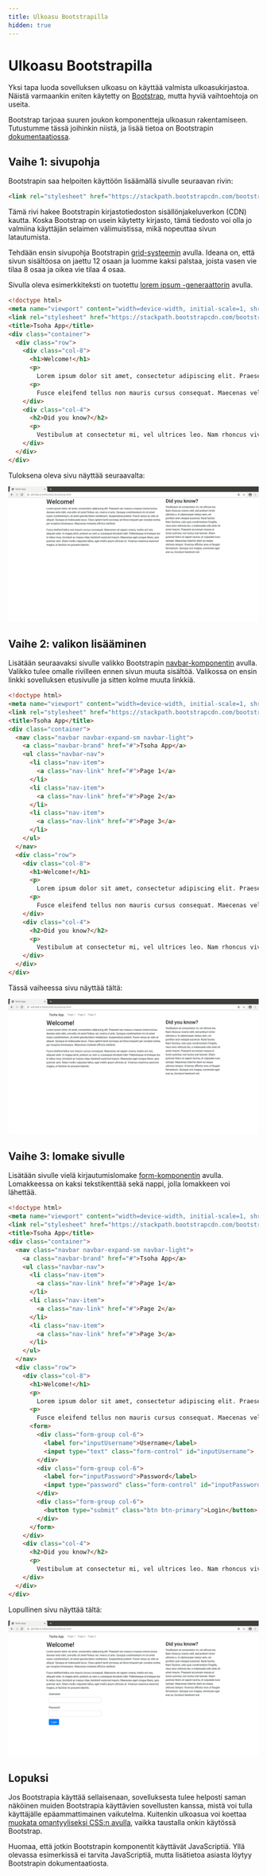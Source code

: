 ```yaml
---
title: Ulkoasu Bootstrapilla
hidden: true
---
```


# Ulkoasu Bootstrapilla

Yksi tapa luoda sovelluksen ulkoasu on käyttää valmista ulkoasukirjastoa. Näistä varmaankin eniten käytetty on [Bootstrap](https://getbootstrap.com/), mutta hyviä vaihtoehtoja on useita.

Bootstrap tarjoaa suuren joukon komponentteja ulkoasun rakentamiseen. Tutustumme tässä joihinkin niistä, ja lisää tietoa on Bootstrapin [dokumentaatiossa](https://getbootstrap.com/docs/4.5/getting-started/introduction/).

## Vaihe 1: sivupohja

Bootstrapin saa helpoiten käyttöön lisäämällä sivulle seuraavan rivin:

```html
<link rel="stylesheet" href="https://stackpath.bootstrapcdn.com/bootstrap/4.5.0/css/bootstrap.min.css">
```

Tämä rivi hakee Bootstrapin kirjastotiedoston sisällönjakeluverkon (CDN) kautta. Koska Bootstrap on usein käytetty kirjasto, tämä tiedosto voi olla jo valmiina käyttäjän selaimen välimuistissa, mikä nopeuttaa sivun latautumista.

Tehdään ensin sivupohja Bootstrapin [grid-systeemin](https://getbootstrap.com/docs/4.5/layout/grid/) avulla. Ideana on, että sivun sisältöosa on jaettu 12 osaan ja luomme kaksi palstaa, joista vasen vie tilaa 8 osaa ja oikea vie tilaa 4 osaa.

Sivulla oleva esimerkkiteksti on tuotettu [lorem ipsum -generaattorin](https://www.lipsum.com/) avulla.

```html
<!doctype html>
<meta name="viewport" content="width=device-width, initial-scale=1, shrink-to-fit=no">
<link rel="stylesheet" href="https://stackpath.bootstrapcdn.com/bootstrap/4.5.0/css/bootstrap.min.css">
<title>Tsoha App</title>
<div class="container">
  <div class="row">
    <div class="col-8">
      <h1>Welcome!</h1>
      <p>
        Lorem ipsum dolor sit amet, consectetur adipiscing elit. Praesent nec massa a massa viverra luctus. Aenean ante nibh, convallis sit amet finibus vel, viverra ut ante. Quisque condimentum mi sit amet turpis condimentum, sit amet gravida libero vestibulum. Suspendisse potenti. Fusce varius ac odio at aliquet. Quisque at malesuada lacus. Class aptent taciti sociosqu ad litora torquent per conubia nostra, per inceptos himenaeos. Maecenas molestie efficitur eleifend.
      <p>
        Fusce eleifend tellus non mauris cursus consequat. Maecenas vel sapien viverra, mattis est non, aliquam ante. In magna enim, pretium ac sem a, consequat tincidunt nibh. Pellentesque id tristique dui. In tellus risus, tincidunt ac massa vitae, hendrerit euismod mauris. Maecenas eget congue libero, quis pulvinar sem. Etiam mollis vulputate tellus, eget mollis ipsum ultricies at. Vivamus maximus euismod magna, ut facilisis mi posuere lobortis.
    </div>
    <div class="col-4">
      <h2>Did you know?</h2>
      <p>
        Vestibulum at consectetur mi, vel ultrices leo. Nam rhoncus viverra velit, sed pretium tortor ultricies a. In ullamcorper metus sem, vel porttitor erat volutpat euismod. Nulla facilisi. Nam facilisis, odio quis condimentum fringilla, risus eros vehicula leo, a malesuada odio ante sit amet mauris. Praesent accumsan massa ut lorem pulvinar, non luctus erat laoreet. Etiam pulvinar libero at sapien lacinia, et vulputate nunc semper. Maecenas lobortis diam eu neque ultricies tempor. Vivamus efficitur eros ut feugiat fermentum. Quisque orci magna, commodo eget erat eu, tincidunt hendrerit nisl. 
    </div>
  </div>
</div>
```

Tuloksena oleva sivu näyttää seuraavalta:

<img class="screenshot-large" src="../assets/pages/bootstrap1.png">

## Vaihe 2: valikon lisääminen

Lisätään seuraavaksi sivulle valikko Bootstrapin [navbar-komponentin](https://getbootstrap.com/docs/4.5/components/navbar/) avulla. Valikko tulee omalle rivilleen ennen sivun muuta sisältöä. Valikossa on ensin linkki sovelluksen etusivulle ja sitten kolme muuta linkkiä.

```html
<!doctype html>
<meta name="viewport" content="width=device-width, initial-scale=1, shrink-to-fit=no">
<link rel="stylesheet" href="https://stackpath.bootstrapcdn.com/bootstrap/4.5.0/css/bootstrap.min.css">
<title>Tsoha App</title>
<div class="container">
  <nav class="navbar navbar-expand-sm navbar-light">
    <a class="navbar-brand" href="#">Tsoha App</a>
    <ul class="navbar-nav">
      <li class="nav-item">
        <a class="nav-link" href="#">Page 1</a>
      </li>
      <li class="nav-item">
        <a class="nav-link" href="#">Page 2</a>
      </li>
      <li class="nav-item">
        <a class="nav-link" href="#">Page 3</a>
      </li>
    </ul>
  </nav>
  <div class="row">
    <div class="col-8">
      <h1>Welcome!</h1>
      <p>
        Lorem ipsum dolor sit amet, consectetur adipiscing elit. Praesent nec massa a massa viverra luctus. Aenean ante nibh, convallis sit amet finibus vel, viverra ut ante. Quisque condimentum mi sit amet turpis condimentum, sit amet gravida libero vestibulum. Suspendisse potenti. Fusce varius ac odio at aliquet. Quisque at malesuada lacus. Class aptent taciti sociosqu ad litora torquent per conubia nostra, per inceptos himenaeos. Maecenas molestie efficitur eleifend.
      <p>
        Fusce eleifend tellus non mauris cursus consequat. Maecenas vel sapien viverra, mattis est non, aliquam ante. In magna enim, pretium ac sem a, consequat tincidunt nibh. Pellentesque id tristique dui. In tellus risus, tincidunt ac massa vitae, hendrerit euismod mauris. Maecenas eget congue libero, quis pulvinar sem. Etiam mollis vulputate tellus, eget mollis ipsum ultricies at. Vivamus maximus euismod magna, ut facilisis mi posuere lobortis.
    </div>
    <div class="col-4">
      <h2>Did you know?</h2>
      <p>
        Vestibulum at consectetur mi, vel ultrices leo. Nam rhoncus viverra velit, sed pretium tortor ultricies a. In ullamcorper metus sem, vel porttitor erat volutpat euismod. Nulla facilisi. Nam facilisis, odio quis condimentum fringilla, risus eros vehicula leo, a malesuada odio ante sit amet mauris. Praesent accumsan massa ut lorem pulvinar, non luctus erat laoreet. Etiam pulvinar libero at sapien lacinia, et vulputate nunc semper. Maecenas lobortis diam eu neque ultricies tempor. Vivamus efficitur eros ut feugiat fermentum. Quisque orci magna, commodo eget erat eu, tincidunt hendrerit nisl. 
    </div>
  </div>
</div>
```

Tässä vaiheessa sivu näyttää tältä:

<img class="screenshot-large" src="../assets/pages/bootstrap2.png">

## Vaihe 3: lomake sivulle

Lisätään sivulle vielä kirjautumislomake [form-komponentin](https://getbootstrap.com/docs/4.5/components/forms/) avulla. Lomakkeessa on kaksi tekstikenttää sekä nappi, jolla lomakkeen voi lähettää.

```html
<!doctype html>
<meta name="viewport" content="width=device-width, initial-scale=1, shrink-to-fit=no">
<link rel="stylesheet" href="https://stackpath.bootstrapcdn.com/bootstrap/4.5.0/css/bootstrap.min.css">
<title>Tsoha App</title>
<div class="container">
  <nav class="navbar navbar-expand-sm navbar-light">
    <a class="navbar-brand" href="#">Tsoha App</a>
    <ul class="navbar-nav">
      <li class="nav-item">
        <a class="nav-link" href="#">Page 1</a>
      </li>
      <li class="nav-item">
        <a class="nav-link" href="#">Page 2</a>
      </li>
      <li class="nav-item">
        <a class="nav-link" href="#">Page 3</a>
      </li>
    </ul>
  </nav>
  <div class="row">
    <div class="col-8">
      <h1>Welcome!</h1>
      <p>
        Lorem ipsum dolor sit amet, consectetur adipiscing elit. Praesent nec massa a massa viverra luctus. Aenean ante nibh, convallis sit amet finibus vel, viverra ut ante. Quisque condimentum mi sit amet turpis condimentum, sit amet gravida libero vestibulum. Suspendisse potenti. Fusce varius ac odio at aliquet. Quisque at malesuada lacus. Class aptent taciti sociosqu ad litora torquent per conubia nostra, per inceptos himenaeos. Maecenas molestie efficitur eleifend.
      <p>
        Fusce eleifend tellus non mauris cursus consequat. Maecenas vel sapien viverra, mattis est non, aliquam ante. In magna enim, pretium ac sem a, consequat tincidunt nibh. Pellentesque id tristique dui. In tellus risus, tincidunt ac massa vitae, hendrerit euismod mauris. Maecenas eget congue libero, quis pulvinar sem. Etiam mollis vulputate tellus, eget mollis ipsum ultricies at. Vivamus maximus euismod magna, ut facilisis mi posuere lobortis.
      <form>
        <div class="form-group col-6">
          <label for="inputUsername">Username</label>
          <input type="text" class="form-control" id="inputUsername">
        </div>
        <div class="form-group col-6">
          <label for="inputPassword">Password</label>
          <input type="password" class="form-control" id="inputPassword">
        </div>
        <div class="form-group col-6">
          <button type="submit" class="btn btn-primary">Login</button>
        </div>
      </form>
    </div>
    <div class="col-4">
      <h2>Did you know?</h2>
      <p>
        Vestibulum at consectetur mi, vel ultrices leo. Nam rhoncus viverra velit, sed pretium tortor ultricies a. In ullamcorper metus sem, vel porttitor erat volutpat euismod. Nulla facilisi. Nam facilisis, odio quis condimentum fringilla, risus eros vehicula leo, a malesuada odio ante sit amet mauris. Praesent accumsan massa ut lorem pulvinar, non luctus erat laoreet. Etiam pulvinar libero at sapien lacinia, et vulputate nunc semper. Maecenas lobortis diam eu neque ultricies tempor. Vivamus efficitur eros ut feugiat fermentum. Quisque orci magna, commodo eget erat eu, tincidunt hendrerit nisl. 
    </div>
  </div>
</div>
```

Lopullinen sivu näyttää tältä:

<img class="screenshot-large" src="../assets/pages/bootstrap3.png">

## Lopuksi

Jos Bootstrapia käyttää sellaisenaan, sovelluksesta tulee helposti saman näköinen muiden Bootstrapia käyttävien sovellusten kanssa, mistä voi tulla käyttäjälle epäammattimainen vaikutelma. Kuitenkin ulkoasua voi koettaa [muokata omantyyliseksi CSS:n avulla](https://uxplanet.org/how-to-customize-bootstrap-b8078a011203), vaikka taustalla onkin käytössä Bootstrap.

Huomaa, että jotkin Bootstrapin komponentit käyttävät JavaScriptiä. Yllä olevassa esimerkissä ei tarvita JavaScriptiä, mutta lisätietoa asiasta löytyy Bootstrapin dokumentaatiosta.
